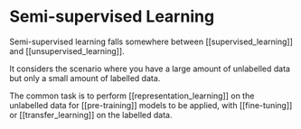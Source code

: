 # Semi-supervised Learning

Semi-supervised learning falls somewhere between [[supervised_learning]] and [[unsupervised_learning]].

It considers the scenario where you have a large amount of unlabelled data but only a small amount of labelled data.

The common task is to perform [[representation_learning]] on the unlabelled data for [[pre-training]] models to be applied, with [[fine-tuning]] or [[transfer_learning]] on the labelled data.
